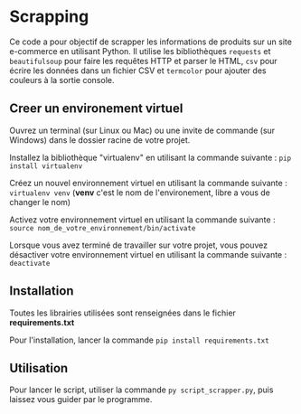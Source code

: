 # Scrapping

Ce code a pour objectif de scrapper les informations de produits sur un site e-commerce en utilisant Python. Il utilise les bibliothèques `requests` et `beautifulsoup` pour faire les requêtes HTTP et parser le HTML, `csv` pour écrire les données dans un fichier CSV et `termcolor` pour ajouter des couleurs à la sortie console.

## Creer un environement virtuel

Ouvrez un terminal (sur Linux ou Mac) ou une invite de commande (sur Windows) dans le dossier racine de votre projet.

Installez la bibliothèque "virtualenv" en utilisant la commande suivante : ```pip install virtualenv``` 

Créez un nouvel environnement virtuel en utilisant la commande suivante : ```virtualenv venv``` (**venv** c'est le nom de l'environement, libre a vous de changer le nom)

Activez votre environnement virtuel en utilisant la commande suivante : ```source nom_de_votre_environnement/bin/activate```

Lorsque vous avez terminé de travailler sur votre projet, vous pouvez désactiver votre environnement virtuel en utilisant la commande suivante : ```deactivate```

## Installation

Toutes les librairies utilisées sont renseignées dans le fichier **requirements.txt**

Pour l'installation, lancer la commande ```pip install requirements.txt```

## Utilisation

Pour lancer le script, utiliser la commande ``` py script_scrapper.py ```, puis laissez vous guider par le programme.